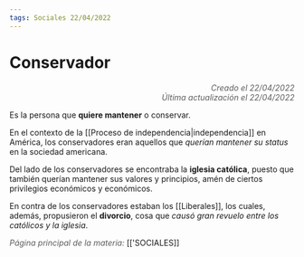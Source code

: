```yaml
---
tags: Sociales 22/04/2022
---
```


# Conservador
<div style="text-align: right; opacity: 0.7; font-style: italic;">Creado el 22/04/2022</div>
<div style="text-align: right; opacity: 0.7; font-style: italic;">Última actualización el 22/04/2022</div>

Es la persona que **quiere mantener** o conservar. 

En el contexto de la [[Proceso de independencia|independencia]] en América, los conservadores eran aquellos que *querían mantener su status* en la sociedad americana.

Del lado de los conservadores se encontraba la **iglesia católica**, puesto que también querían mantener sus valores y principios, amén de ciertos privilegios económicos y económicos.

En contra de los conservadores estaban los [[Liberales]], los cuales, además, propusieron el **divorcio**, cosa que *causó gran revuelo entre los católicos y la iglesia*.

<span style="opacity: 0.7; font-style: italic;">Página principal de la materia:</span> [['SOCIALES]]